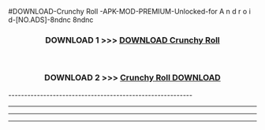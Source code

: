 #DOWNLOAD-Crunchy Roll -APK-MOD-PREMIUM-Unlocked-for A n d r o i d-[NO.ADS]-8ndnc 8ndnc 



<div align="center">

<h3>DOWNLOAD 1 >>> <a href="https://t.co/FKmqrqFo6t??judul=Crunchy Roll ">DOWNLOAD Crunchy Roll </a></h3><br>

<h3>DOWNLOAD 2 >>> <a href="https://t.co/FKmqrqFo6t??judul=Crunchy Roll ">Crunchy Roll  DOWNLOAD </a></h3>

</div>
----------------------------------------------------------

----------------------------------------------------------

----------------------------------------------------------

----------------------------------------------------------



